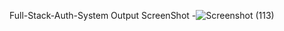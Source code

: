 Full-Stack-Auth-System 
Output ScreenShot -![Screenshot (113)](https://github.com/user-attachments/assets/0ad89ff2-c424-4500-aeae-5762ab3ba21e)
